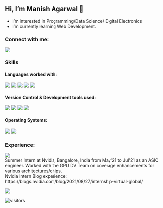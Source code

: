 ## Hi, I’m Manish Agarwal 👋 
- I’m interested in Programming/Data Science/ Digital Electronics
- I’m currently learning Web Development.

### Connect with me: 
<a href = "https://www.linkedin.com/in/manish1612/"><img src="https://img.shields.io/badge/Linkedin-0077b5?logo=Linkedin&logoColor=ColorName&style=flat" /></a>

### Skills

#### Languages worked with:
<p>
 <img src="https://img.shields.io/badge/C++-044F88?logo=Cplusplus&logoColor=white&style=Flat" />
 <img src="https://img.shields.io/badge/Python-4B8BBE?logo=Python&logoColor=white&style=Flat" />
 <img src="https://img.shields.io/badge/HTML-e34c26?logo=HTML5&logoColor=white&style=Flat" />
 <img src="https://img.shields.io/badge/CSS-264de4?logo=css3&logoColor=white&style=Flat" />
  <img src="https://img.shields.io/badge/JavaScript-f0db4f?logo=javascript&logoColor=white&style=Flat" />
</p>

#### Version Control & Development tools used:
<p>
  <img src="https://img.shields.io/badge/Git-f34f29?logo=Git&logoColor=white&style=Flat" />
  <img src="https://img.shields.io/badge/Github-171515?logo=Github&logoColor=white&style=Flat" />
  <img src="https://img.shields.io/badge/Perforce-ffffff?logo=Perforce&logoColor=black&style=Flat" />
  <img src="https://img.shields.io/badge/VS Code-00A4EF?logo=Visual Studio Code&logoColor=white&style=Flat" />
</p>

#### Operating Systems:
<p>
  <img src="https://img.shields.io/badge/Linux-000000?logo=Linux&logoColor=ColorName&style=Flat" />
  <img src="https://img.shields.io/badge/Windows-00A4EF?logo=Windows&logoColor=ColorName&style=Flat" />
</p>

### Experience:
<p>
 <img src="https://img.shields.io/badge/nvidia-000000?logo=Nvidia&logoColor=ColorName&style=Flat" />
 <br>Summer Intern at Nvidia, Bangalore, India from May'21 to Jul'21 as an ASIC engineer. Worked with the GPU DV Team on coverage enhancements for various architectures/chips.
 <br>Nvidia Intern Blog experience: https://blogs.nvidia.com/blog/2021/08/27/internship-virtual-global/
</p>

<img src="https://github-readme-stats.vercel.app/api/top-langs/?username=man-is-h&layout=compact" />

![visitors](https://visitor-badge.glitch.me/badge?page_id=${man-is-h}.${man-is-h})

<!---
man-is-h/man-is-h is a ✨ special ✨ repository because its `README.md` (this file) appears on your GitHub profile.
You can click the Preview link to take a look at your changes.
--->
